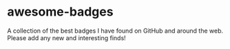 # awesome-badges
A collection of the best badges I have found on GitHub and around the web. Please add any new and interesting finds!
